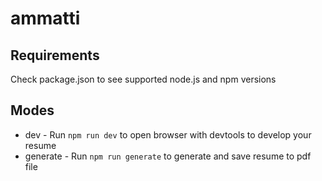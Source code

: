 # ammatti

## Requirements

Check package.json to see supported node.js and npm versions

## Modes

- dev - Run `npm run dev` to open browser with devtools to develop your resume
- generate - Run `npm run generate` to generate and save resume to pdf file
